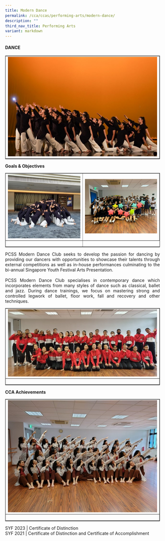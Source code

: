 ```yaml
---
title: Modern Dance
permalink: /cca/ccas/performing-arts/modern-dance/
description: ""
third_nav_title: Performing Arts
variant: markdown
---
```

<h4><strong>DANCE</strong></h4>
<table style="border-collapse: collapse; width: 100%;" border="1">
<tbody>
<tr>
<td style="width: 33.3333%;"><img style="width: 100%;" src="/images/Dance_1.jpg"></td>
</tr>
</tbody>
</table>
<p><b>Goals &amp; Objectives </b></p>
<table style="border-collapse: collapse; width: 100%;" border="1">
<tbody>
<tr>
<td style="width: 33.3333%;"><img style="width: 100%;" src="/images/Dance_2.jpg"></td>
	<td style="width: 33.3333%;"><img style="width: 100%;" src="/images/Dance_3.jpg"></td>
</tr>
<tr>
<td style="width: 33.3333%;"><p style="text-align: center;"></p></td>
</tr>
</tbody>
</table>
<p></p><p align="justify">PCSS Modern Dance Club seeks to develop the passion for dancing by providing our dancers with opportunities to showcase their talents through external competitions  as well as in-house performances culminating to the bi-annual Singapore Youth Festival Arts Presentation.<br><br>PCSS Modern Dance Club specialises in contemporary dance which incorporates elements from many styles of dance such as classical, ballet and jazz. During dance trainings, we focus on mastering strong and controlled legwork of ballet, floor work, fall and recovery and other techniques.
</p>
<table style="border-collapse: collapse; width: 100%;" border="1">
<tbody>
<tr>
<td style="width: 33.3333%;"><img style="width: 100%;" src="/images/Dance_4.jpg"></td>
</tr>
<tr>
<td style="width: 33.3333%;"><p style="text-align: center;"></p></td>
</tr>
</tbody>
</table>
<p><b>CCA Achievements </b></p>

<table style="border-collapse: collapse; width: 100%;" border="1">
<tbody>
<tr>
<td style="width: 33.3333%;"><img style="width: 100%;" src="/images/Dance_5.jpg"></td>
</tr>
<tr>
<td style="width: 33.3333%;"><p style="text-align: center;"></p></td>
</tr>
</tbody>
</table>
<p></p><p align="justify">SYF 2023 | Certificate of Distinction<br>
SYF 2021 | Certificate of Distinction and Certificate of Accomplishment
</p>